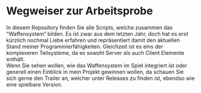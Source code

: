 # Wegweiser zur Arbeitsprobe
In diesem Repository finden Sie alle Scripts, welche zusammen das "Waffensystem“ bilden. Es ist zwar aus dem letzten Jahr, doch hat es erst kürzlich nochmal Liebe erfahren und repräsentiert damit den aktuellen Stand meiner Programmierfähigkeiten. Gleichzeit ist es eins der komplexeren Teilsysteme, da es sowohl Server als auch Client Elemente enthält.  
Wenn Sie sehen wollen, wie das Waffensystem im Spiel integriert ist oder generell einen Einblick in mein Projekt gewinnen wollen, da schauen Sie sich gerne den Trailer an, welcher unter Releases zu finden ist, ebendso wie eine spielbare Version.

